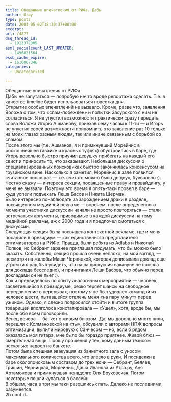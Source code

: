 ```yaml
---
title: Обещанные впечатления от РИФа. Дабы
author: Gray
type: posts
date: 2004-05-02T18:30:37+00:00
excerpt:
url: /4877
dsq_thread_id:
  - 1913372085
esml_socialcount_LAST_UPDATED:
  - 1496821564
essb_cache_expire:
  - 1616067346
categories:
  - Uncategorized

---
```








Обещанные впечатления от РИФа.  
Дабы не запутаться &#8212; попробую нечто вроде репортажа сделать. Т.е. в качестве timeline будет использоваться повестка дня.  
Открытие особых впечатлений не вызвало. Кроме, разве что, заявления Воложа о том, что &#171;спам-побежден&#187; и попытки Засурского с ним не согласиться. Я не упустил возможности практически сразу передать слова Воложа Игорю Ашманову, приехавшему часам к 11-ти &#8212; и Игорь не упустил своей возможности припомнить это заявление раз 10 только на моих глазах разным людям, так или иначе связанным с борьбой со спамом.  
После этого мы (т.е. Ашманов, я и примкнувший Морейнис в роскошнейшей гавайке и красных туфлях) обустроились в баре, где Игорь довольно быстро приучил девушку прибегать на каждый его свист и приносить то, что заказывают. Небольшая дискуссия о специализированных поисковиках быстро закончилась консенсусом на грузинском вине. Насколько я заметил, Морейнис в зале появился считанное число раз &#8212; т.е. считать можно было до двух, буквально :).  
Честно скажу &#8212; интереса секции, посвященные праву и провайдингу, у меня не вызвали. Поэтому это время я опять-таки провел в баре &#8212; куда успели подъехать Леша Басов и Никита Шерман.  
Было интересно понаблюдать за зарождением драки в разделе, посвященном медийной рекламе &#8212; впрочем, после определенного момента участники дискуссии начали не просто повторяться &#8212; стали встречаться аргументы, приводимые в каждой дискуссии на тему медийной рекламы, аж с 2000 года и я предпочел смотаться с дискуссии.  
Следующая секция была посвящена контекстной рекламе, где и меня посадили в президиум &#8212; как единственного представителя оптимизаторов на РИФе. Правда, были ребята из Adlabs и Николай Попков, но Себрант заранее приглашал подумать, что бы можно было сказать. Собственно, секция прошла очень неплохо, на мой взгляд, &#8212; несмотря на жалобы Маши Черницкой, которая дописывала доклад еще утром (и я рад был увидеть, что наша дискуссия накануне не прошла для доклада бесследно), и причитания Леши Басова, что обычно перед докладами он не пьет :).  
Как и предвиделось по опыту аналогичных мероприятий &#8212; человек, засветившийся в президиуме, резко теряет шансы на свободное передвижение в перерывах, поэтому я не был удивлен командой из человек шести, пытавшейся отвлечь меня &#171;на пару минут&#187; перед ужином. Однако, я слезно попросился отойти и в итоге группа товарищей вполголоса констатировала &#8212; &#171;Ушел&#187;, хотя, вроде бы, мы после обо всем поговорили.  
Венец вечера &#8212; банкет с живым блюзом. Да, мы довольно много пили, перешли с Колмановской на &#171;ты&#187;, обсудили с авторами НПЖ вопросы оптимизации, выпили мировую с Санчесом &#8212; но, если б рядом оказалась моя гитара, мне было бы гораздо приятнее. Живой блюз &#8212; смертельная вещь. Прошу прощения у тех, кому данным тезисом несколько надоел на банкете.  
Потом была спешная эвакуация из банкетного зала с уносом максимального количества всего, что влезло в руки. И посиделки в баре околопоисковым составом до трех ночи &#8212; Себрант, Беляев, Гришин, Черницкая, Морейнис, Даша Иванова из Утра.ру, Аня Артамонова и примкнувшая ненадолго Оля Бруковская. Потом некоторые пошли купаться в бассейн.  
В общем, часа в три мы таки разошлись спать. Далеко не последними, разумеется.  
2b cont\`d&#8230;